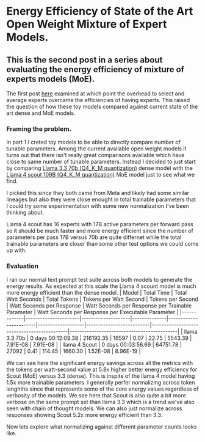 # Energy Efficiency of State of the Art Open Weight Mixture of Expert Models.

## This is the second post in a series about evaluating the energy efficiency of mixture of experts models (MoE).
The first post [here](https://www.neuralwatt.com/blog/mixture-of-experts-when-does-it-really-deliver-energy-efficiency)
examined at which point the overhead to select and average experts overcame the efficiencies of having experts. 
This raised the question of how these toy models compared against current state of the art dense and MoE models.

### Framing the problem.
In part 1 I creted toy models to be able to directly compare number of tunable parameters.  Among the current available
open weight models it turns out that there isn't really great comparisons available which have close to same number
of tunable parameters.   Instead I decided to just start by comparing 
[Llama 3.3 70b (Q4_K_M quantization)](https://ollama.com/library/llama3.3:70b) dense model with the 
[Llama 4 scout 109B (Q4_K_M quantization)](https://ollama.com/library/llama4:scout) MoE model just to see what we find.

I picked this since they both came from Meta and likely had some similar lineages but also they were close enought in 
total trainable parameters that I could try some experimentation with some new normalization I've been thinking about.

Llama 4 scout has 16 experts with 17B active parameters per forward pass so it should be much faster and more energy 
efficient since the number of parameters per pass 17B versus 70b are quite differnet while the total trainable parameters are 
closer than some other test options we could come up with.

### Evaluation 
I ran our normal text prompt test suite across both models to generate the energy results. As expected at this scale the
Llama 4 scount model is much more energy efficient than the dense model.
| Model        | Total Time           | Total Watt Seconds | Total Tokens | Tokens per Watt Second | Tokens per Second | Watt Seconds per Response | Watt Seconds per Response per Trainable Parameter | Watt Seconds per Response per Executable Parameter |
|-------------|----------------------|--------------------|--------------|------------------------|-------------------|--------------------------|--------------------------------------------|--------------------------------------------|
| llama 3.3 70b | 0 days 00:12:09.38 | 216192.35       | 16597        | 0.07              | 22.75        | 5543.39              | 7.91E-08                               | 7.91E-08                               |
| llama 4 Scout | 0 days 00:03:56.69 | 64751.78       | 27092        | 0.41               | 114.45        | 1660.30              | 1.52E-08                               | 8.96E-19                               |

We can see here the significant energy savings across all the metrics with the tokens per watt-second value at 5.8x higher better energy efficiency 
for Scout (MoE) versus 3.3 (dense).  This is inspite of the llama 4 model having 1.5x more trainable parameters.  I generally perfer normalizing 
across token lenghths since that represents some of the core energy values regardless of verbosity of the models.  We see here that Scout is also 
quite a bit more verbose on the same prompt set than llama 3.3 which is a trend we've also seen with chain of thought models. We can also just normalize
across responses showing Scout 5.2x more energy efficient than 3.3.

Now lets explore what normalizing against different parameter counts looks like.  
